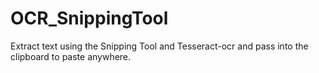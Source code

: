 # OCR_SnippingTool
 Extract text using the Snipping Tool and Tesseract-ocr and pass into the clipboard to paste anywhere.
 
